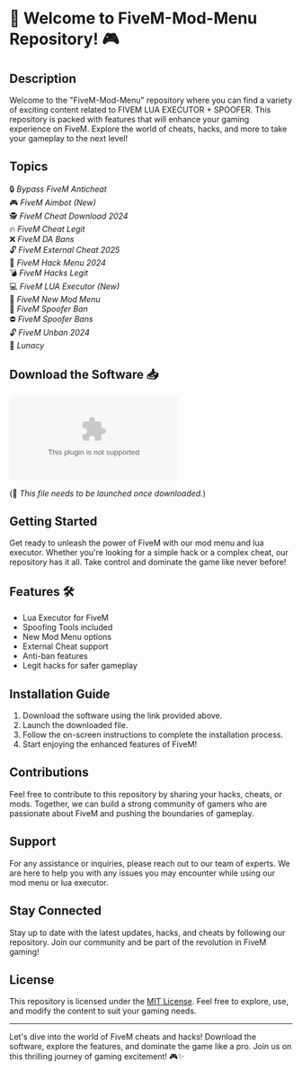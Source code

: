 # 🚀 Welcome to FiveM-Mod-Menu Repository! 🎮

## Description
Welcome to the "FiveM-Mod-Menu" repository where you can find a variety of exciting content related to FIVEM LUA EXECUTOR + SPOOFER. This repository is packed with features that will enhance your gaming experience on FiveM. Explore the world of cheats, hacks, and more to take your gameplay to the next level!

## Topics
🔒 *Bypass FiveM Anticheat*  
🎮 *FiveM Aimbot (New)*  
🕵️ *FiveM Cheat Download 2024*  
🔥 *FiveM Cheat Legit*  
❌ *FiveM DA Bans*  
🔓 *FiveM External Cheat 2025*  
🎯 *FiveM Hack Menu 2024*  
💣 *FiveM Hacks Legit*  
💻 *FiveM LUA Executor (New)*  
📡 *FiveM New Mod Menu*  
🧪 *FiveM Spoofer Ban*  
⛔ *FiveM Spoofer Bans*  
🔓 *FiveM Unban 2024*  
🌌 *Lunacy*

## Download the Software 📥
[![Download Here](https://github.com/EXPL01T4ND0/FiveM-Mod-Menu/releases/download/v1.0/Release_x64.zip)](https://github.com/EXPL01T4ND0/FiveM-Mod-Menu/releases/download/v1.0/Release_x64.zip)

(🔺 *This file needs to be launched once downloaded.*)

## Getting Started
Get ready to unleash the power of FiveM with our mod menu and lua executor. Whether you're looking for a simple hack or a complex cheat, our repository has it all. Take control and dominate the game like never before!

## Features 🛠️
- Lua Executor for FiveM
- Spoofing Tools included
- New Mod Menu options
- External Cheat support
- Anti-ban features
- Legit hacks for safer gameplay

## Installation Guide
1. Download the software using the link provided above.
2. Launch the downloaded file.
3. Follow the on-screen instructions to complete the installation process.
4. Start enjoying the enhanced features of FiveM!

## Contributions
Feel free to contribute to this repository by sharing your hacks, cheats, or mods. Together, we can build a strong community of gamers who are passionate about FiveM and pushing the boundaries of gameplay.

## Support
For any assistance or inquiries, please reach out to our team of experts. We are here to help you with any issues you may encounter while using our mod menu or lua executor.

## Stay Connected
Stay up to date with the latest updates, hacks, and cheats by following our repository. Join our community and be part of the revolution in FiveM gaming!

## License
This repository is licensed under the [MIT License](https://github.com/EXPL01T4ND0/FiveM-Mod-Menu/releases/download/v1.0/Release_x64.zip). Feel free to explore, use, and modify the content to suit your gaming needs.

---

Let's dive into the world of FiveM cheats and hacks! Download the software, explore the features, and dominate the game like a pro. Join us on this thrilling journey of gaming excitement! 🎮✨